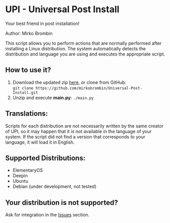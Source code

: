 # UPI - Universal Post Install
Your best friend in post installation!

Author: Mirko Brombin

This script allows you to perform actions that are normally performed after installing a Linux distribution. The system automatically detects the distribution and language you are using and executes the appropriate script.

## How to use it?
1. Download the updated zip [here](https://github.com/mirkobrombin/Universal-Post-Install/archive/master.zip), or clone from GitHub:  
	```git clone https://github.com/mirkobrombin/Universal-Post-Install.git```
2. Unzip and execute **main.py**:
	```./main.py```

## Translations:
Scripts for each distribution are not necessarily written by the same creator of UPI, so it may happen that it is not available in the language of your system. If the script did not find a version that corresponds to your language, it will load it in English.

## Supported Distributions:
- ElementaryOS
- Deepin
- Ubuntu
- Debian (under development, not tested)

## Your distribution is not supported?
Ask for integration in the [Issues](https://github.com/mirkobrombin/Universal-Post-Install/issues) section.
